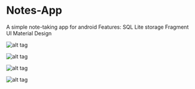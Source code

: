 # Notes-App
A simple note-taking app for android
Features:
SQL Lite storage
Fragment UI
Material Design

![alt tag](http://s20.postimg.org/h2f503789/Notes_1.png)

![alt tag](http://s20.postimg.org/6gv9o30wp/Notes_2.png)

![alt tag](http://s20.postimg.org/8b845tnx5/Notes_3.png)

![alt tag](http://s20.postimg.org/su30aw1uh/Notes_4.png)
